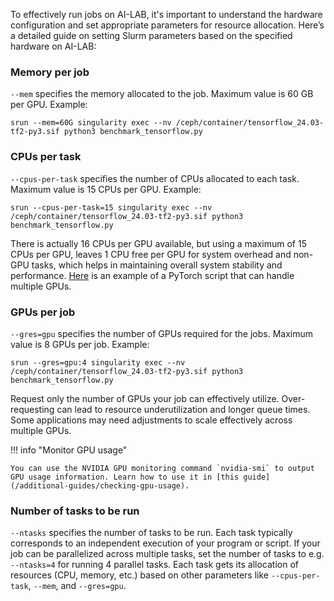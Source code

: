 To effectively run jobs on AI-LAB, it's important to understand the hardware configuration and set appropriate parameters for resource allocation. Here’s a detailed guide on setting Slurm parameters based on the specified hardware on AI-LAB:


### Memory per job
`--mem` specifies the memory allocated to the job. Maximum value is 60 GB per GPU. Example:

```
srun --mem=60G singularity exec --nv /ceph/container/tensorflow_24.03-tf2-py3.sif python3 benchmark_tensorflow.py
```

### CPUs per task

`--cpus-per-task` specifies the number of CPUs allocated to each task. Maximum value is 15 CPUs per GPU. Example:

```
srun --cpus-per-task=15 singularity exec --nv /ceph/container/tensorflow_24.03-tf2-py3.sif python3 benchmark_tensorflow.py
```

There is actually 16 CPUs per GPU available, but using a maximum of 15 CPUs per GPU, leaves 1 CPU free per GPU for system overhead and non-GPU tasks, which helps in maintaining overall system stability and performance. [Here](/additional-guides/multiple-gpus-with-pytorch) is an example of a PyTorch script that can handle multiple GPUs. 

### GPUs per job

`--gres=gpu` specifies the number of GPUs required for the jobs. Maximum value is 8 GPUs per job. Example:

```
srun --gres=gpu:4 singularity exec --nv /ceph/container/tensorflow_24.03-tf2-py3.sif python3 benchmark_tensorflow.py
```

Request only the number of GPUs your job can effectively utilize. Over-requesting can lead to resource underutilization and longer queue times. Some applications may need adjustments to scale effectively across multiple GPUs.

!!! info "Monitor GPU usage"

    You can use the NVIDIA GPU monitoring command `nvidia-smi` to output GPU usage information. Learn how to use it in [this guide](/additional-guides/checking-gpu-usage).

### Number of tasks to be run

`--ntasks` specifies the number of tasks to be run. Each task typically corresponds to an independent execution of your program or script. If your job can be parallelized across multiple tasks, set the number of tasks to e.g. `--ntasks=4` for running 4 parallel tasks. Each task gets its allocation of resources (CPU, memory, etc.) based on other parameters like `--cpus-per-task`, `--mem`, and `--gres=gpu`.
